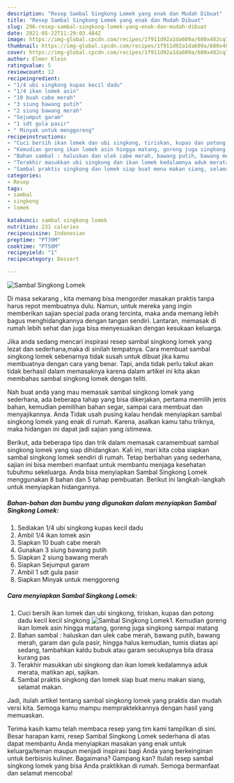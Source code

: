 ```yaml
---
description: "Resep Sambal Singkong Lomek yang enak dan Mudah Dibuat"
title: "Resep Sambal Singkong Lomek yang enak dan Mudah Dibuat"
slug: 296-resep-sambal-singkong-lomek-yang-enak-dan-mudah-dibuat
date: 2021-05-22T11:29:03.484Z
image: https://img-global.cpcdn.com/recipes/1f911d92a1da609a/680x482cq70/sambal-singkong-lomek-foto-resep-utama.jpg
thumbnail: https://img-global.cpcdn.com/recipes/1f911d92a1da609a/680x482cq70/sambal-singkong-lomek-foto-resep-utama.jpg
cover: https://img-global.cpcdn.com/recipes/1f911d92a1da609a/680x482cq70/sambal-singkong-lomek-foto-resep-utama.jpg
author: Elmer Klein
ratingvalue: 5
reviewcount: 12
recipeingredient:
- "1/4 ubi singkong kupas kecil dadu"
- "1/4 ikan lomek asin"
- "10 buah cabe merah"
- "3 siung bawang putih"
- "2 siung bawang merah"
- "Sejumput garam"
- "1 sdt gula pasir"
- " Minyak untuk menggoreng"
recipeinstructions:
- "Cuci bersih ikan lomek dan ubi singkong, tiriskan, kupas dan potong dadu kecil kecil singkong"
- "Kemudian goreng ikan lomek asin hingga matang, goreng juga singkong sampai matang"
- "Bahan sambal : haluskan dan ulek cabe merah, bawang putih, bawang merah, garam dan gula pasir, hingga halus kemudian, tumis diatas api sedang, tambahkan kaldu bubuk atau garam secukupnya bila dirasa kurang pas"
- "Terakhir masukkan ubi singkong dan ikan lomek kedalamnya aduk merata, matikan api, sajikan."
- "Sambal praktis singkong dan lomek siap buat menu makan siang, selamat makan."
categories:
- Resep
tags:
- sambal
- singkong
- lomek

katakunci: sambal singkong lomek 
nutrition: 231 calories
recipecuisine: Indonesian
preptime: "PT39M"
cooktime: "PT58M"
recipeyield: "1"
recipecategory: Dessert

---
```



![Sambal Singkong Lomek](https://img-global.cpcdn.com/recipes/1f911d92a1da609a/680x482cq70/sambal-singkong-lomek-foto-resep-utama.jpg)

Di masa  sekarang , kita memang bisa mengorder masakan praktis tanpa harus repot membuatnya dulu. Namun, untuk mereka yang ingin memberikan sajian special pada orang tercinta, maka anda memang lebih bagus menghidangkannya dengan tangan sendiri. Lantaran, memasak di rumah lebih sehat dan juga bisa menyesuaikan dengan kesukaan keluarga.

Jika anda sedang mencari inspirasi resep sambal singkong lomek yang lezat dan sederhana,maka di sinilah tempatnya. Cara membuat sambal singkong lomek  sebenarnya tidak susah untuk dibuat jika kamu membuatnya dengan cara yang benar. Tapi, anda tidak perlu takut akan tidak berhasil dalam memasaknya 
karena dalam artikel ini kita akan membahas sambal singkong lomek dengan teliti.  



Nah buat anda yang mau memasak sambal singkong lomek yang sederhana, ada beberapa tahap yang bisa dikerjakan, pertama memilih jenis bahan, kemudian pemilihan bahan segar, sampai cara membuat dan menyajikannya. Anda Tidak usah pusing kalau hendak menyiapkan sambal singkong lomek yang enak di rumah. Karena, asalkan kamu  tahu triknya, maka hidangan ini dapat jadi sajian yang istimewa.

Berikut, ada beberapa tips dan trik dalam memasak caramembuat sambal singkong lomek yang siap dihidangkan. Kali ini, mari kita coba siapkan sambal singkong lomek sendiri di rumah. Tetap berbahan yang sederhana, sajian ini bisa memberi manfaat untuk membantu menjaga kesehatan tubuhmu sekeluarga. Anda bisa menyiapkan Sambal Singkong Lomek menggunakan 8 bahan dan 5 tahap pembuatan. Berikut ini langkah-langkah untuk menyiapkan hidangannya.

<!--inarticleads1-->

##### Bahan-bahan dan bumbu yang digunakan dalam menyiapkan Sambal Singkong Lomek:

1. Sediakan 1/4 ubi singkong kupas kecil dadu
1. Ambil 1/4 ikan lomek asin
1. Siapkan 10 buah cabe merah
1. Gunakan 3 siung bawang putih
1. Siapkan 2 siung bawang merah
1. Siapkan Sejumput garam
1. Ambil 1 sdt gula pasir
1. Siapkan  Minyak untuk menggoreng




<!--inarticleads2-->

##### Cara menyiapkan Sambal Singkong Lomek:

1. Cuci bersih ikan lomek dan ubi singkong, tiriskan, kupas dan potong dadu kecil kecil singkong
<img src="https://img-global.cpcdn.com/steps/5ad4878ab81653ec/160x128cq70/sambal-singkong-lomek-langkah-memasak-1-foto.jpg" alt="Sambal Singkong Lomek">1. Kemudian goreng ikan lomek asin hingga matang, goreng juga singkong sampai matang
1. Bahan sambal : haluskan dan ulek cabe merah, bawang putih, bawang merah, garam dan gula pasir, hingga halus kemudian, tumis diatas api sedang, tambahkan kaldu bubuk atau garam secukupnya bila dirasa kurang pas
1. Terakhir masukkan ubi singkong dan ikan lomek kedalamnya aduk merata, matikan api, sajikan.
1. Sambal praktis singkong dan lomek siap buat menu makan siang, selamat makan.




Jadi, itulah artikel tentang  sambal singkong lomek  yang praktis dan mudah versi kita. Semoga kamu mampu mempraktekkannya dengan hasil yang memuaskan. 

Terima kasih kamu telah membaca resep yang tim kami tampilkan di sini. Besar harapan kami, resep  Sambal Singkong Lomek sederhana di atas dapat membantu Anda menyiapkan masakan yang enak untuk keluarga/teman maupun menjadi inspirasi bagi Anda yang berkeinginan untuk berbisnis kuliner. Bagaimana? Gampang kan? Itulah resep sambal singkong lomek yang bisa Anda praktikkan di rumah. Semoga bermanfaat dan selamat mencoba!

